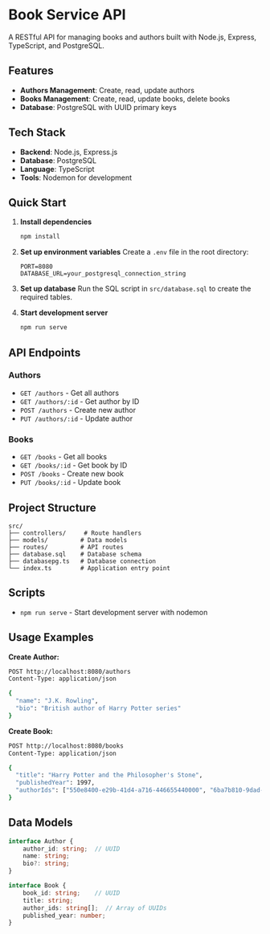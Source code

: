 # Book Service API

A RESTful API for managing books and authors built with Node.js, Express, TypeScript, and PostgreSQL.

## Features

- **Authors Management**: Create, read, update authors
- **Books Management**: Create, read, update books, delete books
- **Database**: PostgreSQL with UUID primary keys

## Tech Stack

- **Backend**: Node.js, Express.js
- **Database**: PostgreSQL
- **Language**: TypeScript
- **Tools**: Nodemon for development

## Quick Start

1. **Install dependencies**
   ```bash
   npm install
   ```

2. **Set up environment variables**
   Create a `.env` file in the root directory:
   ```
   PORT=8080
   DATABASE_URL=your_postgresql_connection_string
   ```

3. **Set up database**
   Run the SQL script in `src/database.sql` to create the required tables.

4. **Start development server**
   ```bash
   npm run serve
   ```

## API Endpoints

### Authors
- `GET /authors` - Get all authors
- `GET /authors/:id` - Get author by ID
- `POST /authors` - Create new author
- `PUT /authors/:id` - Update author

### Books
- `GET /books` - Get all books
- `GET /books/:id` - Get book by ID
- `POST /books` - Create new book
- `PUT /books/:id` - Update book

## Project Structure

```
src/
├── controllers/     # Route handlers
├── models/         # Data models
├── routes/         # API routes
├── database.sql    # Database schema
├── databasepg.ts   # Database connection
└── index.ts        # Application entry point
```

## Scripts

- `npm run serve` - Start development server with nodemon

## Usage Examples

**Create Author:**

```bash
POST http://localhost:8080/authors
Content-Type: application/json

{
  "name": "J.K. Rowling",
  "bio": "British author of Harry Potter series"
}
```

**Create Book:**

```bash
POST http://localhost:8080/books
Content-Type: application/json

{
  "title": "Harry Potter and the Philosopher's Stone",
  "publishedYear": 1997,
  "authorIds": ["550e8400-e29b-41d4-a716-446655440000", "6ba7b810-9dad-11d1-80b4-00c04fd430c8"]
}
```

## Data Models

```typescript
interface Author {
    author_id: string;  // UUID
    name: string;
    bio?: string;
}

interface Book {
    book_id: string;    // UUID
    title: string;
    author_ids: string[];  // Array of UUIDs
    published_year: number;
}
```

